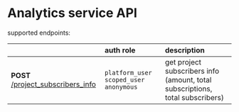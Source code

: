 # Analytics service API

supported endpoints:

| | auth role | description |
| :--- | :--- | :--- |
| **POST** [/project_subscribers_info](./http_analytics_rpc_project_subscribers_info.md) | `platform_user` `scoped_user` `anonymous` | get project subscribers info (amount, total subscriptions, total subscribers) |
